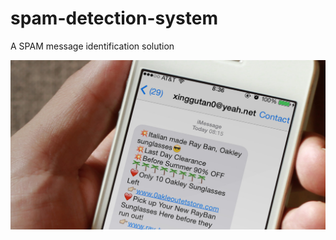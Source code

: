 # spam-detection-system
A SPAM message identification solution

![Spam Image](https://github.com/miracle-a-osigwe/spam-detection-system/blob/main/images/spam.png)
